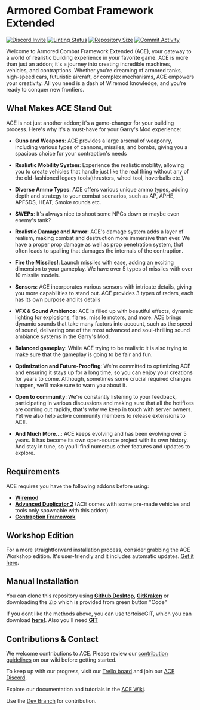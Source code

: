# Armored Combat Framework Extended
[![Discord Invite](https://img.shields.io/discord/580463055595503646?label=Discord&style=flat-square)](https://discord.gg/Y8aEYU6)
[![Linting Status](https://img.shields.io/github/actions/workflow/status/RedDeadlyCreeper/ArmoredCombatExtended/glualint.yml?branch=master&label=Linter%20Status&style=flat-square)](https://github.com/RedDeadlyCreeper/ArmoredCombatExtended/actions?query=workflow%3AGLuaFixer)
[![Repository Size](https://img.shields.io/github/repo-size/RedDeadlyCreeper/ArmoredCombatExtended?label=Repository%20Size&style=flat-square)](https://github.com/RedDeadlyCreeper/ArmoredCombatExtended)
[![Commit Activity](https://img.shields.io/github/commit-activity/m/RedDeadlyCreeper/ArmoredCombatExtended?label=Commit%20Activity&style=flat-square)](https://github.com/RedDeadlyCreeper/ArmoredCombatExtended/graphs/commit-activity)

Welcome to Armored Combat Framework Extended (ACE), your gateway to a world of realistic building experience in your favorite game. ACE is more than just an addon; it's a journey into creating incredible machines, vehicles, and contraptions. Whether you're dreaming of armored tanks, high-speed cars, futuristic aircraft, or complex mechanisms, ACE empowers your creativity. All you need is a dash of Wiremod knowledge, and you're ready to conquer new frontiers.

## What Makes ACE Stand Out

ACE is not just another addon; it's a game-changer for your building process. Here's why it's a must-have for your Garry's Mod experience:

- **Guns and Weapons**: ACE provides a large arsenal of weaponry, including various types of cannons, missiles, and bombs, giving you a spacious choice for your contraption's needs

- **Realistic Mobility System**: Experience the realistic mobility, allowing you to create vehicles that handle just like the real thing without any of the old-fashioned legacy tools(thrusters, wheel tool, hoverballs etc.).

- **Diverse Ammo Types**: ACE offers various unique ammo types, adding depth and strategy to your combat scenarios, such as AP, APHE, APFSDS, HEAT, Smoke rounds etc.

- **SWEPs**: It's always nice to shoot some NPCs down or maybe even enemy's tank?

- **Realistic Damage and Armor**: ACE's damage system adds a layer of realism, making combat and destruction more immersive than ever. We have a proper prop damage as well as prop penetration system, that often leads to spalling that damages the internals of the contraption.

- **Fire the Missiles!**: Launch missiles with ease, adding an exciting dimension to your gameplay. We have over 5 types of missiles with over 10 missile models.

- **Sensors**: ACE incorporates various sensors with intricate details, giving you more capabilities to stand out. ACE provides 3 types of radars, each has its own purpose and its details

- **VFX & Sound Ambience**: ACE is filled up with beautiful effects, dynamic lighting for explosions, flares, missile motors, and more. ACE brings dynamic sounds that take many factors into account, such as the speed of sound, delivering one of the most advanced and soul-thrilling sound ambiance systems in the Garry's Mod.

- **Balanced gameplay**: While ACE trying to be realistic it is also trying to make sure that the gameplay is going to be fair and fun.

- **Optimization and Future-Proofing**: We're committed to optimizing ACE and ensuring it stays up for a long time, so you can enjoy your creations for years to come. Although, sometimes some crucial required changes happen, we'll make sure to warn you about it.

- **Open to community**: We're constantly listening to your feedback, participating in various discussions and making sure that all the hotifixes are coming out rapidly, that's why we keep in touch with server owners. Yet we also help active community members to release extensions to ACE.

- **And Much More...**: ACE keeps evolving and has been evolving over 5 years. It has become its own open-source project with its own history. And stay in tune, so you'll find numerous other features and updates to explore.


## Requirements

ACE requires you have the following addons before using:

* **[Wiremod](https://steamcommunity.com/workshop/filedetails/?id=160250458)** 
* **[Advanced Duplicator 2](https://steamcommunity.com/sharedfiles/filedetails/?id=773402917&searchtext=advanced+duplicator)** (ACE comes with some pre-made vehicles and tools only spawnable with this addon)
* **[Contraption Framework](https://steamcommunity.com/sharedfiles/filedetails/?id=3154971187)**

## Workshop Edition

For a more straightforward installation process, consider grabbing the ACE Workshop edition. It's user-friendly and it includes automatic updates. [Get it here](https://steamcommunity.com/sharedfiles/filedetails/?id=2512558788).

## Manual Installation

You can clone this repository using **[Github Desktop](https://desktop.github.com/)**, **[GitKraken](https://www.gitkraken.com/)**  or downloading the Zip which is provided from green button "Code"

If you dont like the methods above, you can use tortoiseGIT, which you can download **[here!](https://tortoisegit.org/)**. Also you'll need **[GIT](https://git-scm.com/downloads)**

## Contributions & Contact

We welcome contributions to ACE. Please review our [contribution guidelines](https://github.com/RedDeadlyCreeper/ArmoredCombatExtended/wiki/General-Coding-and-Style-Guidelines) on our wiki before getting started.

To keep up with our progress, visit our [Trello board](https://trello.com/b/AW6lxk7z/ace-development) and join our [ACE Discord](https://discord.gg/Y8aEYU6).

Explore our documentation and tutorials in the [ACE Wiki](https://github.com/RedDeadlyCreeper/ArmoredCombatExtended/wiki).

Use the [Dev Branch](https://github.com/RedDeadlyCreeper/ArmoredCombatExtended/tree/dev) for contribution.


